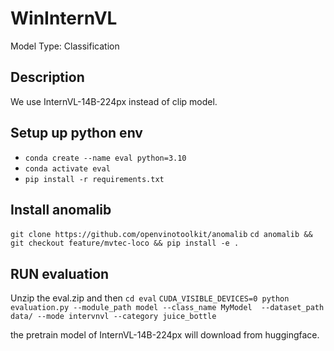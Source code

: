 # WinInternVL

Model Type: Classification

## Description

We use InternVL-14B-224px instead of clip model.

## Setup up python env
- `conda create --name eval python=3.10`
- `conda activate eval`
- `pip install -r requirements.txt`

## Install anomalib
`git clone https://github.com/openvinotoolkit/anomalib`
`cd anomalib && git checkout feature/mvtec-loco && pip install -e .`

## RUN evaluation
Unzip the eval.zip and then
`cd eval`
`CUDA_VISIBLE_DEVICES=0 python evaluation.py --module_path model --class_name MyModel  --dataset_path data/ --mode intervnvl --category juice_bottle`

the pretrain model of InternVL-14B-224px will download from huggingface.
